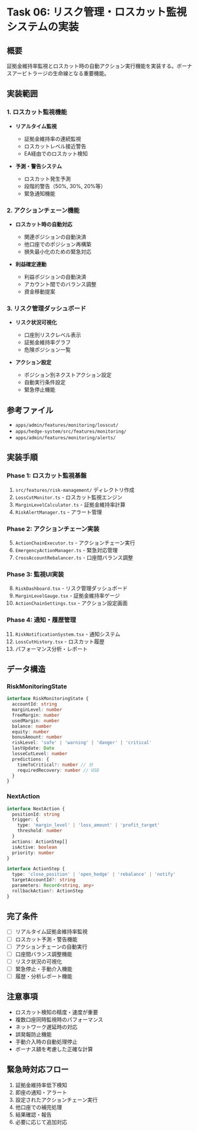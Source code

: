 # Task 06: リスク管理・ロスカット監視システムの実装

## 概要
証拠金維持率監視とロスカット時の自動アクション実行機能を実装する。ボーナスアービトラージの生命線となる重要機能。

## 実装範囲

### 1. ロスカット監視機能
- **リアルタイム監視**
  - 証拠金維持率の連続監視
  - ロスカットレベル接近警告
  - EA経由でのロスカット検知

- **予測・警告システム**
  - ロスカット発生予測
  - 段階的警告（50%, 30%, 20%等）
  - 緊急通知機能

### 2. アクションチェーン機能
- **ロスカット時の自動対応**
  - 関連ポジションの自動決済
  - 他口座でのポジション再構築
  - 損失最小化のための緊急対応

- **利益確定連動**
  - 利益ポジションの自動決済
  - アカウント間でのバランス調整
  - 資金移動提案

### 3. リスク管理ダッシュボード
- **リスク状況可視化**
  - 口座別リスクレベル表示
  - 証拠金維持率グラフ
  - 危険ポジション一覧

- **アクション設定**
  - ポジション別ネクストアクション設定
  - 自動実行条件設定
  - 緊急停止機能

## 参考ファイル
- `apps/admin/features/monitoring/losscut/`
- `apps/hedge-system/src/features/monitoring/`
- `apps/admin/features/monitoring/alerts/`

## 実装手順

### Phase 1: ロスカット監視基盤
1. `src/features/risk-management/` ディレクトリ作成
2. `LossCutMonitor.ts` - ロスカット監視エンジン
3. `MarginLevelCalculator.ts` - 証拠金維持率計算
4. `RiskAlertManager.ts` - アラート管理

### Phase 2: アクションチェーン実装
5. `ActionChainExecutor.ts` - アクションチェーン実行
6. `EmergencyActionManager.ts` - 緊急対応管理
7. `CrossAccountRebalancer.ts` - 口座間バランス調整

### Phase 3: 監視UI実装
8. `RiskDashboard.tsx` - リスク管理ダッシュボード
9. `MarginLevelGauge.tsx` - 証拠金維持率ゲージ
10. `ActionChainSettings.tsx` - アクション設定画面

### Phase 4: 通知・履歴管理
11. `RiskNotificationSystem.tsx` - 通知システム
12. `LossCutHistory.tsx` - ロスカット履歴
13. パフォーマンス分析・レポート

## データ構造

### RiskMonitoringState
```typescript
interface RiskMonitoringState {
  accountId: string
  marginLevel: number
  freeMargin: number
  usedMargin: number
  balance: number
  equity: number
  bonusAmount: number
  riskLevel: 'safe' | 'warning' | 'danger' | 'critical'
  lastUpdate: Date
  losseCutLevel: number
  predictions: {
    timeToCritical?: number // 分
    requiredRecovery: number // USD
  }
}
```

### NextAction
```typescript
interface NextAction {
  positionId: string
  trigger: {
    type: 'margin_level' | 'loss_amount' | 'profit_target'
    threshold: number
  }
  actions: ActionStep[]
  isActive: boolean
  priority: number
}

interface ActionStep {
  type: 'close_position' | 'open_hedge' | 'rebalance' | 'notify'
  targetAccountId?: string
  parameters: Record<string, any>
  rollbackAction?: ActionStep
}
```

## 完了条件
- [ ] リアルタイム証拠金維持率監視
- [ ] ロスカット予測・警告機能
- [ ] アクションチェーンの自動実行
- [ ] 口座間バランス調整機能
- [ ] リスク状況の可視化
- [ ] 緊急停止・手動介入機能
- [ ] 履歴・分析レポート機能

## 注意事項
- ロスカット検知の精度・速度が重要
- 複数口座同時監視時のパフォーマンス
- ネットワーク遅延時の対応
- 誤発報防止機能
- 手動介入時の自動処理停止
- ボーナス額を考慮した正確な計算

## 緊急時対応フロー
1. 証拠金維持率低下検知
2. 即座の通知・アラート
3. 設定されたアクションチェーン実行
4. 他口座での補完処理
5. 結果確認・報告
6. 必要に応じて追加対応